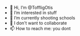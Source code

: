 - 👋 Hi, I’m @ToffligOtis
- 👀 I’m interested in stuff
- 🌱 I’m currently shooting schools
- 💞️ I don't want to collaborate
- 📫 How to reach me: you dont

<!---
ToffligOtis/ToffligOtis is a ✨ special ✨ repository because its `README.md` (this file) appears on your GitHub profile.
You can click the Preview link to take a look at your changes.
--->
